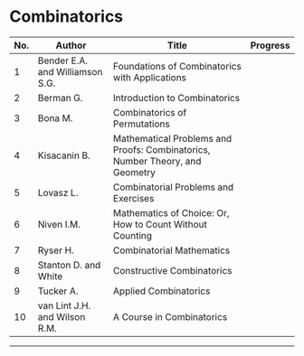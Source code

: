 # Combinatorics

| No. | Author                          | Title                                                                        | Progress |
| --- | ------------------------------- | ---------------------------------------------------------------------------- | -------- |
| 1   | Bender E.A. and Williamson S.G. | Foundations of Combinatorics with Applications                               |          |
| 2   | Berman G.                       | Introduction to Combinatorics                                                |          |
| 3   | Bona M.                         | Combinatorics of Permutations                                                |          |
| 4   | Kisacanin B.                    | Mathematical Problems and Proofs: Combinatorics, Number Theory, and Geometry |          |
| 5   | Lovasz L.                       | Combinatorial Problems and Exercises                                         |          |
| 6   | Niven I.M.                      | Mathematics of Choice: Or, How to Count Without Counting                     |          |
| 7   | Ryser H.                        | Combinatorial Mathematics                                                    |          |
| 8   | Stanton D. and White            | Constructive Combinatorics                                                   |          |
| 9   | Tucker A.                       | Applied Combinatorics                                                        |          |
| 10  | van Lint J.H. and Wilson R.M.   | A Course in Combinatorics                                                    |          |

---
